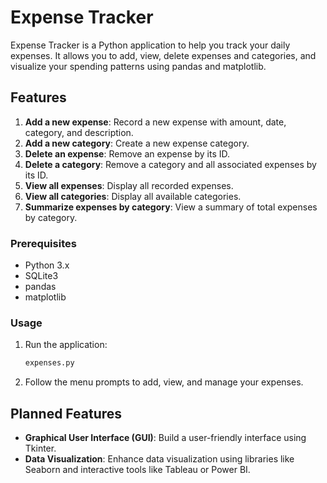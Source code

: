 # Expense Tracker

Expense Tracker is a Python application to help you track your daily expenses. It allows you to add, view, delete expenses and categories, and visualize your spending patterns using pandas and matplotlib.

## Features

1. **Add a new expense**: Record a new expense with amount, date, category, and description.
2. **Add a new category**: Create a new expense category.
3. **Delete an expense**: Remove an expense by its ID.
4. **Delete a category**: Remove a category and all associated expenses by its ID.
5. **View all expenses**: Display all recorded expenses.
6. **View all categories**: Display all available categories.
7. **Summarize expenses by category**: View a summary of total expenses by category.

### Prerequisites

- Python 3.x
- SQLite3
- pandas
- matplotlib

### Usage

1. Run the application:
    ```sh
    expenses.py
    ```

2. Follow the menu prompts to add, view, and manage your expenses.


## Planned Features

- **Graphical User Interface (GUI)**: Build a user-friendly interface using Tkinter.
- **Data Visualization**: Enhance data visualization using libraries like Seaborn and interactive tools like Tableau or Power BI.
